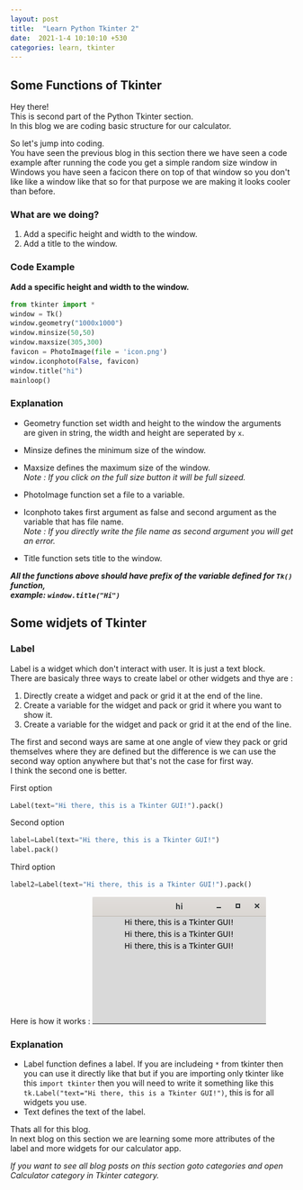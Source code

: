 ```yaml
---
layout: post
title:  "Learn Python Tkinter 2"
date:  2021-1-4 10:10:10 +530
categories: learn, tkinter 
---
```

## Some Functions of Tkinter
Hey there!  
This is second part of the Python Tkinter section.  
In this blog we are coding basic structure for our calculator.

So let's jump into coding.  
You have seen the previous blog in this section there we have seen a code example after running the code you get a simple random size window in Windows you have seen a facicon there on top of that window so you don't like like a window like that so for that purpose we are making it looks cooler than before.

### What are we doing? 

1. Add a specific height and width to the window.
1. Add a title to the window.

### Code Example
**Add a specific height and width to the window.**
``` python
from tkinter import *
window = Tk()
window.geometry("1000x1000")
window.minsize(50,50)
window.maxsize(305,300)
favicon = PhotoImage(file = 'icon.png')
window.iconphoto(False, favicon)
window.title("hi")
mainloop()
```
### Explanation
* Geometry function set width and height to the window the arguments are given in string, the width and height are seperated by `x`.

* Minsize defines the minimum size of the window.
* Maxsize defines the maximum size of the window.  
  *Note : If you click on the full size button it will be full sizeed.*
* PhotoImage function set a file to a variable.
* Iconphoto takes first argument as false and second argument as the variable that has file name.  
  *Note : If you directly write the file name as second argument you will get an error.*
* Title function sets title to the window.

*__All the functions above should have prefix of the variable defined for `Tk()` function,__*  
*__example: `window.title("Hi")`__*

## Some widjets of Tkinter

### Label
Label is a widget which don't interact with user. It is just a text block.  
There are basicaly three ways to create label or other widgets and thye are :
1. Directly create a widget and pack or grid it at the end of the line.
3. Create a variable for the widget and pack or grid it where you want to show it.
2. Create a variable for the widget and pack or grid it at the end of the line.

The first and second ways are same at one angle of view they pack or grid themselves where they are defined but the difference is we can use the second way option anywhere but that's not the case for first way.  
I think the second one is better.

First option
```python
Label(text="Hi there, this is a Tkinter GUI!").pack()
```
Second option
```python
label=Label(text="Hi there, this is a Tkinter GUI!")
label.pack()
```
Third option
```python
label2=Label(text="Hi there, this is a Tkinter GUI!").pack()
```
Here is how it works :
<img src="/assets/img/post_img/label.png">

### Explanation
* Label function defines a label. If you are includeing `*` from tkinter then you can use it directly like that but if you are importing only tkinter like this `import tkinter` then you will need to write it something like this `tk.Label("text="Hi there, this is a Tkinter GUI!")`, this is for all widgets you use.
* Text defines the text of the label.


Thats all for this blog.   
In next blog on this section we are learning some more attributes of the label and more widgets for our calculator app.  

*If you want to see all blog posts on this section goto categories and open Calculator category in Tkinter category.*